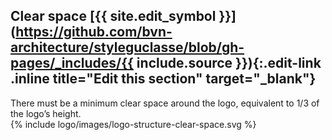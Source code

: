 ## Clear space [{{ site.edit_symbol }}](https://github.com/bvn-architecture/styleguclasse/blob/gh-pages/_includes/{{ include.source }}){:.edit-link .inline title="Edit this section" target="_blank"}

<div class="style-guide-block-text" markdown="1">
There must be a minimum clear space around the logo, equivalent to 1/3 of the logo’s height.

</div>

<div class="style-guide-block-image" markdown="1">
{% include logo/images/logo-structure-clear-space.svg %}
</div>
